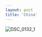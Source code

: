 ```yaml
---
layout: post
title: 'China'
---
```


![DSC_0132_1](https://github.com/kathybeyer/kathybeyer.github.io/assets/121460653/6a2b9ec2-1539-44b4-8d6b-cdfa32e3ef15)

